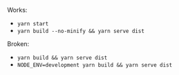 Works:
- `yarn start`
- `yarn build --no-minify && yarn serve dist`

Broken:
- `yarn build && yarn serve dist`
- `NODE_ENV=development yarn build && yarn serve dist`

